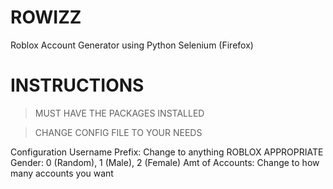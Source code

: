 # ROWIZZ
Roblox Account Generator using Python Selenium (Firefox)

# INSTRUCTIONS
> MUST HAVE THE PACKAGES INSTALLED

> CHANGE CONFIG FILE TO YOUR NEEDS

Configuration
Username Prefix: Change to anything ROBLOX APPROPRIATE
Gender: 0 (Random), 1 (Male), 2 (Female)
Amt of Accounts: Change to how many accounts you want

